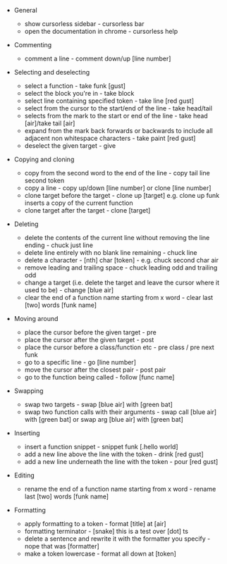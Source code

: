 - General
    - show cursorless sidebar - cursorless bar
    - open the documentation in chrome - cursorless help

- Commenting
    - comment a line - comment down/up \[line number\]

- Selecting and deselecting
    - select a function - take funk \[gust\]
    - select the block you're in - take block
    - select line containing specified token - take line \[red gust\]
    - select from the cursor to the start/end of the line - take head/tail
    - selects from the mark to the start or end of the line - take head \[air\]/take tail \[air\]
    - expand from the mark back forwards or backwards to include all adjacent non whitespace characters - take paint \[red gust\]
    - deselect the given target - give

- Copying and cloning
    - copy from the second word to the end of the line - copy tail line second token
    - copy a line - copy up/down \[line number\] or clone \[line number\]
    - clone target before the target - clone up \[target\] e.g. clone up funk inserts a copy of the current function
    - clone target after the target - clone \[target\]

- Deleting
    - delete the contents of the current line without removing the line ending - chuck just line
    - delete line entirely with no blank line remaining - chuck line
    - delete a character - \[nth\] char \[token\] - e.g. chuck second char air
    - remove leading and trailing space - chuck leading odd and trailing odd
    - change a target (i.e. delete the target and leave the cursor where it used to be) - change \[blue air\]
    - clear the end of a function name starting from x word - clear last \[two\] words \[funk name\]

- Moving around
    - place the cursor before the given target - pre
    - place the cursor after the given target - post
    - place the cursor before a class/function etc - pre class / pre next funk
    - go to a specific line - go \[line number\]
    - move the cursor after the closest pair - post pair
    - go to the function being called - follow \[func name\]

- Swapping
    - swap two targets - swap \[blue air\] with \[green bat\]
    - swap two function calls with their arguments - swap call \[blue air\] with \[green bat\] or swap arg \[blue air\] with \[green bat\]

- Inserting
    - insert a function snippet - snippet funk \[.hello world\]
    - add a new line above the line with the token - drink \[red gust\]
    - add a new line underneath the line with the token - pour \[red gust\]

- Editing
    - rename the end of a function name starting from x word - rename last \[two\] words \[funk name\]

- Formatting
    - apply formatting to a token - format \[title\] at \[air\]
    - formatting terminator - \[snake\] this is a test over \[dot\] ts
    - delete a sentence and rewrite it with the formatter you specify - nope that was \[formatter\]
    - make a token lowercase - format all down at \[token\]
